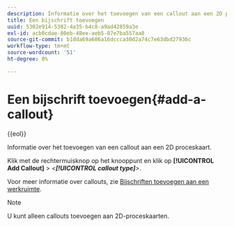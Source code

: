 ```yaml
---
description: Informatie over het toevoegen van een callout aan een 2D proceskaart.
title: Een bijschrift toevoegen
uuid: 5302e914-5382-4a35-b4c8-a9ad42859a3e
exl-id: acb0cdae-80eb-48ee-aeb5-87e7ba557aa8
source-git-commit: b1dda69a606a16dccca30d2a74c7e63dbd27936c
workflow-type: tm+mt
source-wordcount: '51'
ht-degree: 0%

---
```


# Een bijschrift toevoegen{#add-a-callout}

{{eol}}

Informatie over het toevoegen van een callout aan een 2D proceskaart.

Klik met de rechtermuisknop op het knooppunt en klik op **[!UICONTROL Add Callout]** > *&lt;**[!UICONTROL callout type]**>*.

Voor meer informatie over callouts, zie [Bijschriften toevoegen aan een werkruimte](../../../../home/c-get-started/c-vis/c-call-wkspc.md#concept-212b09e763044d938987b4a9c658adc0).

>[!NOTE]
>
>U kunt alleen callouts toevoegen aan 2D-proceskaarten.
